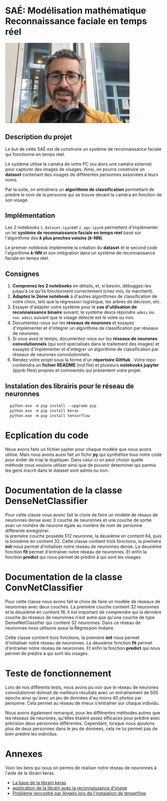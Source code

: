 # SAÉ: Modélisation mathématique<br>Reconnaissance faciale en temps réel

<img src="moi.png" width="400" height="auto" />


## Description du projet

Le but de cette SAÉ est de construire un système de reconnaissance faciale qui fonctionne en temps réel.

Le système utilise la caméra de votre PC (ou alors une caméra externe) pour capturer des images de visages. Ainsi, on pourra construire un **dataset** contenant des visages de différentes personnes associées à leurs noms.

Par la suite, on entraînera un **algorithme de classification** permettant de prédire le nom de la personne qui se trouve devant la caméra en fonction de son visage.

## Implémentation

Les 2 notebooks `1_dataset.ipynb`et `2_ago.ipynb` permettent d'implémenter un tel **système de reconnaissance faciale en temps réel** basé sur l'algorithme des **$k$ plus proches voisins ($k$-NN)**.

Le premier notebook implémente la création du **dataset** et le second code l'algorithme **$k$-NN** et son intégration dans un système de reconnaissance faciale en temps réel.

## Consignes

1. **Comprenez les 2 notebooks** en détails, et, si besoin, débuggez-les jusqu'à ce qu'ils fonctionnent correctement (chez moi, ils marchent).
2. **Adaptez le 2ème notebook** à d'autres algorithmes de classification de votre choix, tels que la régression logistique, les arbres de décision, etc.
3. Essayer d'adapter votre système pour le **cas d'utilisation de reconnaissance binaire** suivant: le système devra répondre `admis` ou `non admis` suivant que le visage détecté est le votre ou non.
4. Documentez-vous sur les **réseaux de neurones** et essayez d'implémenter et d'intégrer un algorithme de classification par réseaux de neurones.
5. Si vous avez le temps, documentez-vous sur les **réseaux de neurones convolutionnels** (qui sont spécialisés dans le traitement des images) et essayez d'implémenter et d'intégrer un algorithme de classification par réseaux de neurones convolutionnels.
6. Rendez votre projet sous la forme d'un **répertoire GitHub** .  Votre  repo contiendra un **fichier README** (md file) et plusieurs **notebooks jupyter** (ipynb files) propres et commentés  qui présentent votre projet.

## Instalation des librairis pour le réseau de neuronnes
````shell
  python.exe -m pip install --upgrade pip
  python.exe -m pip install keras 
  python.exe -m pip install tensorflow 
````

# Ecplication du code
Nous avons faits un fichier jupiter pour chaque modèle que nous avons utilisé. Mais nous avons aussi fait un fichir **py**
qui synthétise tous notre code pour éviter de trop le dupliquer. Dans celui-ci on peut choisir quelle méthode nous voulons utiliser
ainsi que de pouvoir determiner qui parmis les gens inscrit dans le dataset sont admis ou non.

# Documentation de la classe DenseNetClassifier
Pour cette classe nous avonc fait le choix de faire un modèle de résaux de neuronnes  dense avec 3 couche de neuronnes et une couche de sortie avec un nombre de neurone égale au nombre de nom de personne différente enregistrer.   
la première couche possède 512 neuronne, la deuxième en contient 64, puis la troisième en contient 32.
Cette classe contient trois fonctions, la première **init** nous permet d'initialiser notre réseau de neuronnes dense. La deuxième fonction 
**fit** permet d'entrainer notre réseau de neuronnes. Et enfin la fonction **predict** qui nous permet de prédire à qui sont les visages.


# Documentation de la classe ConvNetClassifier
Pour cette classe nous avons fait le choix de faire un modèle de réseaux de neuronnes avec deux couches. La première couche 
contient 32 neuronnes et la deuxième en contient 16. Il est important de comprendre qui la dernière couche du réseaux de neuronnes
n'est autre que qu'une couche de type DenseNetClassifier qui contient 32 neuronnes. Dans ce réseau de neuronnes nous utilisons aussi la Régression linéaire.

Cette classe contient trois fonctions, la première **init** nous permet d'initialiser notre réseau de neuronnes. La deuxième fonction 
**fit** permet d'entrainer notre réseau de neuronnes. Et enfin la fonction **predict** qui nous permet de prédire à qui sont les visages.


# Teste de fonctionnement
Lors de nos différents tests, nous avons pu voir que le réseau de neurones convolutionnel donnait de meilleurs résultats avec un entraînement de 500 epochs ainsi qu'avec un jeu de données d'au moins 40 photos par personne. Cela permet au réseau de mieux s'entraîner sur chaque individu.

Nous avons également remarqué, pour les différentes méthodes autres que les réseaux de neurones, qu'elles étaient assez efficaces pour prédire avec précision deux personnes différentes. Cependant, lorsque nous ajoutons plus de deux personnes dans le jeu de données, cela ne lui permet pas de bien prédire les individus.
# Annexes
Voici les liens qui nous on permis de réaliser notre réseau de neuronnes à l'aide de la librairi keras.
- [La base de la librairi keras](https://keras.io/examples/vision/image_classification_from_scratch/)
- [application de la librairi avec la reconnaissance d'image](https://www.analyticsvidhya.com/blog/2020/10/create-image-classification-model-python-keras/)
- [Problème rencontré par Angelo lors de l'instalation de tenserflow](https://stackoverflow.com/a/76085534)